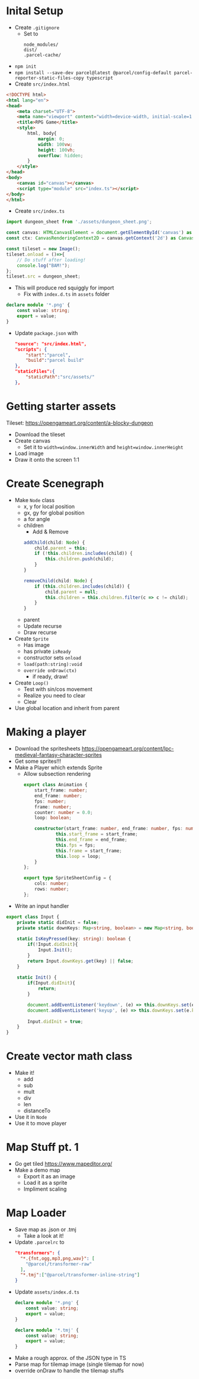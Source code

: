 # Inital Setup

- Create `.gitignore`
  - Set to
    ```
    node_modules/
    dist/
    .parcel-cache/
    ```
- `npm init`
- `npm install --save-dev parcel@latest @parcel/config-default parcel-reporter-static-files-copy typescript`
- Create `src/index.html`
```html
<!DOCTYPE html>
<html lang="en">
<head>
    <meta charset="UTF-8">
    <meta name="viewport" content="width=device-width, initial-scale=1.0">
    <title>RPG Game</title>
    <style>
        html, body{
            margin: 0;
            width: 100vw;
            height: 100vh;
            overflow: hidden;
        }
    </style>
</head>
<body>
    <canvas id="canvas"></canvas>
    <script type="module" src="index.ts"></script>
</body>
</html>
```
- Create `src/index.ts`
```ts
import dungeon_sheet from './assets/dungeon_sheet.png';

const canvas: HTMLCanvasElement = document.getElementById('canvas') as HTMLCanvasElement;
const ctx: CanvasRenderingContext2D = canvas.getContext('2d') as CanvasRenderingContext2D;

const tileset = new Image();
tileset.onload = ()=>{
    // Do stuff after loading!
    console.log("BAM!");
};
tileset.src = dungeon_sheet;
```
- This will produce red squiggly for import
  - Fix with `index.d.ts` in `assets` folder
```ts
declare module '*.png' {
    const value: string;
    export = value;
}
```
- Update `package.json` with
    ```json
    "source": "src/index.html",
    "scripts": {
        "start":"parcel",
        "build":"parcel build"
    },
    "staticFiles":{
        "staticPath":"src/assets/"
    },
    ```

# Getting starter assets

Tileset: https://opengameart.org/content/a-blocky-dungeon

- Download the tileset
- Create canvas
  - Set it to `width=window.innerWidth` and `height=window.innerHeight`
- Load image
- Draw it onto the screen 1:1

# Create Scenegraph
- Make `Node` class
  - x, y for local position
  - gx, gy for global position
  - a for angle
  - children
    - Add & Remove
    ```ts
    addChild(child: Node) {
        child.parent = this;
        if (!this.children.includes(child)) {
            this.children.push(child);
        }
    }
    
    removeChild(child: Node) {
        if (this.children.includes(child)) {
            child.parent = null;
            this.children = this.children.filter(c => c != child);
        }
    }
    ```
  - parent
  - Update recurse
  - Draw recurse
- Create `Sprite`
  - Has image
  - has private `isReady`
  - constructor sets `onload`
  - `load(path:string):void`
  - `override onDraw(ctx)`
    - if ready, draw!
- Create `Loop()`
  - Test with sin/cos movement
  - Realize you need to clear
  - Clear
- Use global location and inherit from parent

# Making a player

- Download the spritesheets https://opengameart.org/content/lpc-medieval-fantasy-character-sprites
- Get some sprites!!!
- Make a Player which extends Sprite
  - Allow subsection rendering
    ```ts
    export class Animation {
        start_frame: number;
        end_frame: number;
        fps: number;
        frame: number;
        counter: number = 0.0;
        loop: boolean;

        constructor(start_frame: number, end_frame: number, fps: number, loop: boolean = true) {
                this.start_frame = start_frame;
                this.end_frame = end_frame;
                this.fps = fps;
                this.frame = start_frame;
                this.loop = loop;
        }
    };

    export type SpriteSheetConfig = {
        cols: number;
        rows: number;
    };
    ```
- Write an input handler
```ts
export class Input {
    private static didInit = false;
    private static downKeys: Map<string, boolean> = new Map<string, boolean>();
 
    static IsKeyPressed(key: string): boolean {
        if(!Input.didInit){
            Input.Init();
        }
        return Input.downKeys.get(key) || false;
    }
 
    static Init() {
        if(Input.didInit){
            return;
        }

        document.addEventListener('keydown', (e) => this.downKeys.set(e.key, true));
        document.addEventListener('keyup', (e) => this.downKeys.set(e.key, false));
        
        Input.didInit = true;
    }
}
```

# Create vector math class
- Make it!
  - add
  - sub
  - mult
  - div
  - len
  - distanceTo
- Use it in `Node`
- Use it to move player

# Map Stuff pt. 1

- Go get tiled https://www.mapeditor.org/
- Make a demo map
  - Export it as an image
  - Load it as a sprite
  - Impliment scaling

# Map Loader

- Save map as .json or .tmj
  - Take a look at it!
- Update `.parcelrc` to
    ```json
    "transformers": {
      "*.{fnt,ogg,mp3,png,wav}": [
        "@parcel/transformer-raw"
      ],
      "*.tmj":["@parcel/transformer-inline-string"]
    }
    ```
- Update `assets/index.d.ts`
    ```ts
    declare module '*.png' {
        const value: string;
        export = value;
    }

    declare module '*.tmj' {
        const value: string;
        export = value;
    }
    ```
- Make a rough approx. of the JSON type in TS
- Parse map for tilemap image (single tilemap for now)
- override onDraw to handle the tilemap stuffs